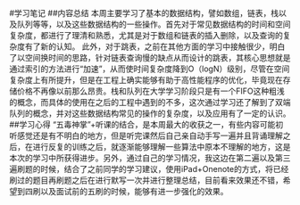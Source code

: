 #学习笔记
##内容总结
    本周主要学习了基本的数据结构，譬如数组，链表，栈以及队列等等，以及这些数据结构的一些操作。首先对于常见数据结构的时间和空间复杂度，都进行了理清和熟悉，尤其是对于数组和链表的插入删除，以及查询的复杂度有了新的认知。
    此外，对于跳表，之前在其他方面的学习中接触很少，明白了以空间换时间的思路，针对链表查询慢的缺点从而设计的跳表，其核心思想就是通过索引的方法进行“加速”，从而使时间复杂度降到O（logN）级别，尽管在空间复杂度上有所提升，但是在工程上确实能够有助于高性能程序的优化，毕竟现在存储价格不再像以前那么昂贵。栈和队列在大学学习阶段只是有一个FIFO这种粗浅的概念，而具体的使用在之后的工程中遇到的不多，这次通过学习还了解到了双端队列的概念，并对这些数据结构常见的操作的复杂度，以及应用有了一定的认识。
##学习心得
“五毒神掌”+听课的结合，是本周最大的收获之一，有些内容可能初听感觉还是有不明白的地方，但是听完课然后自己亲自动手写一遍并且背诵理解之后，在进行反复的训练之后，就逐渐能够理解一些算法中原本不理解的地方，这是本次的学习中所获得进步。另外，通过自己的学习情况，我这边在第二遍以及第三遍刷题的时候，结合了之前同学的学习建议，使用iPad+Onenote的方式，将已经刷过的题目再刷题之后在进行默写一次并进行整理总结，目前看来效果还不错，希望到四刷以及面试前的五刷的时候，能够有进一步强化的效果。